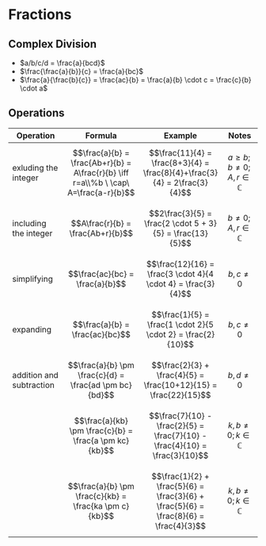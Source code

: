 # Fractions

## Complex Division

- $a/b/c/d = \frac{a}{bcd}$
- $\frac{\frac{a}{b}}{c} = \frac{a}{bc}$
- $\frac{a}{\frac{b}{c}} = \frac{ac}{b} = \frac{a}{b} \cdot c = \frac{c}{b} \cdot a$

## Operations

| Operation | Formula | Example | Notes |
|--|--|--|--|
| exluding the integer | $$\frac{a}{b} = \frac{Ab+r}{b} = A\frac{r}{b} \iff r=a\\%b \ \cap\ A=\frac{a-r}{b}$$ | $$\frac{11}{4} = \frac{8+3}{4} = \frac{8}{4}+\frac{3}{4} = 2\frac{3}{4}$$ | $$a \geq b; b \neq 0; A,r \in \mathbb{C}$$ |
| including the integer | $$A\frac{r}{b} = \frac{Ab+r}{b}$$ | $$2\frac{3}{5} = \frac{2 \cdot 5 + 3}{5} = \frac{13}{5}$$ | $$b \neq 0; A,r \in \mathbb{C}$$ |
| simplifying | $$\frac{ac}{bc} = \frac{a}{b}$$ | $$\frac{12}{16} = \frac{3 \cdot 4}{4 \cdot 4} = \frac{3}{4}$$ | $$b,c \neq 0$$ |
| expanding | $$\frac{a}{b} = \frac{ac}{bc}$$ | $$\frac{1}{5} = \frac{1 \cdot 2}{5 \cdot 2} = \frac{2}{10}$$ | $$b,c \neq 0$$ |
| addition and subtraction | $$\frac{a}{b} \pm \frac{c}{d} = \frac{ad \pm bc}{bd}$$ | $$\frac{2}{3} + \frac{4}{5} = \frac{10+12}{15} = \frac{22}{15}$$ | $$b,d \neq 0$$ |
|| $$\frac{a}{kb} \pm \frac{c}{b} = \frac{a \pm kc}{kb}$$ | $$\frac{7}{10} - \frac{2}{5} = \frac{7}{10} - \frac{4}{10} = \frac{3}{10}$$ | $$k,b \neq 0; k \in \mathbb{C}$$ |
|| $$\frac{a}{b} \pm \frac{c}{kb} = \frac{ka \pm c}{kb}$$ | $$\frac{1}{2} + \frac{5}{6} = \frac{3}{6} + \frac{5}{6} = \frac{8}{6} = \frac{4}{3}$$ | $$k,b \neq 0; k \in \mathbb{C}$$ |
